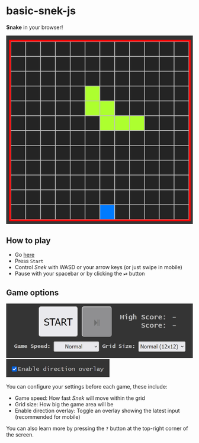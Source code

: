 # basic-snek-js

**Snake** in your browser!

![Game area](assets/game-area.png)

## How to play
- Go [here](https://www.havila.dev/basic-snek-js/)
- Press `Start`
- Control *Snek* with WASD or your arrow keys (or just swipe in mobile)
- Pause with your spacebar or by clicking the ⏯ button

## Game options
![Options UI](assets/top-ui.png)
![Bottom UI](assets/overlay.png)

You can configure your settings before each game, these include:

- Game speed: How fast *Snek* will move within the grid
- Grid size: How big the game area will be
- Enable direction overlay: Toggle an overlay showing the latest input (recommended for mobile)

You can also learn more by pressing the `?` button at the top-right corner of the screen.
